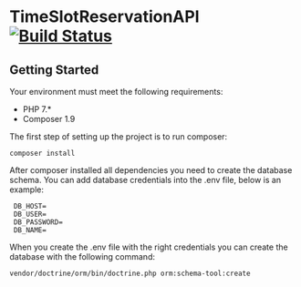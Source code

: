 # TimeSlotReservationAPI [![Build Status](https://travis-ci.org/WesselSlot/TimeSlotReservationAPI.svg?branch=master)](https://travis-ci.org/WesselSlot/TimeSlotReservationAPI)

## Getting Started
Your environment must meet the following requirements:
- PHP 7.*
- Composer 1.9

The first step of setting up the project is to run composer:
```
composer install
```

After composer installed all dependencies you need to create the database schema.
You can add database credentials into the .env file, below is an example:
```
 DB_HOST=
 DB_USER=
 DB_PASSWORD=
 DB_NAME=
```

When you create the .env file with the right credentials you can create the database with the following command: 
```
vendor/doctrine/orm/bin/doctrine.php orm:schema-tool:create
```

